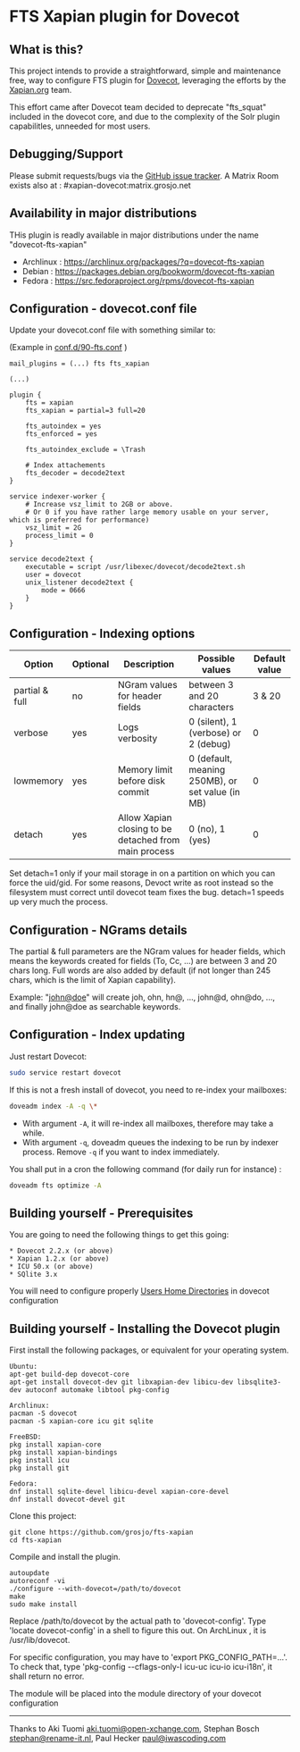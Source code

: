 FTS Xapian plugin for Dovecot
=============================

What is this?
-------------

This project intends to provide a straightforward, simple and maintenance free, way to configure FTS plugin for [Dovecot](https://github.com/dovecot/), leveraging the efforts by the [Xapian.org](https://xapian.org/) team.

This effort came after Dovecot team decided to deprecate "fts_squat" included in the dovecot core, and due to the complexity of the Solr plugin capabilitles, unneeded for most users.



Debugging/Support
-----------------
Please submit requests/bugs via the [GitHub issue tracker](https://github.com/grosjo/fts-xapian/issues).
A Matrix Room exists also at : #xapian-dovecot:matrix.grosjo.net


Availability in major distributions
-----------------------------------

THis plugin is readly available in major distributions under the name "dovecot-fts-xapian"
- Archlinux : https://archlinux.org/packages/?q=dovecot-fts-xapian
- Debian : https://packages.debian.org/bookworm/dovecot-fts-xapian
- Fedora : https://src.fedoraproject.org/rpms/dovecot-fts-xapian


Configuration - dovecot.conf file
---------------------------------

Update your dovecot.conf file with something similar to:

(Example in [conf.d/90-fts.conf](https://github.com/grosjo/fts-xapian/blob/master/contrib/conf.d/90-fts.conf) )

```
mail_plugins = (...) fts fts_xapian

(...)

plugin {
    fts = xapian
    fts_xapian = partial=3 full=20

    fts_autoindex = yes
    fts_enforced = yes

    fts_autoindex_exclude = \Trash

    # Index attachements
    fts_decoder = decode2text
}

service indexer-worker {
    # Increase vsz_limit to 2GB or above.
    # Or 0 if you have rather large memory usable on your server, which is preferred for performance)
    vsz_limit = 2G
    process_limit = 0
}

service decode2text {
    executable = script /usr/libexec/dovecot/decode2text.sh
    user = dovecot
    unix_listener decode2text {
        mode = 0666
    }
}
```


Configuration - Indexing options
--------------------------------

| Option         | Optional | Description                     | Possible values                                     | Default value |
|----------------|----------|---------------------------------|-----------------------------------------------------|---------------|
| partial & full |   no     | NGram values for header fields  | between 3 and 20 characters                         | 3 & 20        |
| verbose        |   yes    | Logs verbosity                  | 0 (silent), 1 (verbose) or 2 (debug)                | 0             |
| lowmemory      |   yes    | Memory limit before disk commit | 0 (default, meaning 250MB), or set value (in MB)    | 0             |
| detach         |   yes    | Allow Xapian closing to be detached from main process | 0 (no), 1 (yes)               | 0             |

Set detach=1 only if your mail storage in on a partition on which you can force the uid/gid. For some reasons, Devoct write as root instead so the filesystem must correct until dovecot team fixes the bug. detach=1 speeds up very much the process. 


Configuration - NGrams details
------------------------------

The partial & full parameters are the NGram values for header fields, which means the keywords created for fields (To,
Cc, ...) are between 3 and 20 chars long. Full words are also added by default (if not longer than 245 chars, which is
the limit of Xapian capability).

Example: "<john@doe>" will create joh, ohn, hn@, ..., john@d, ohn@do, ..., and finally john@doe as searchable keywords.



Configuration - Index updating
------------------------------

Just restart Dovecot:

```sh
sudo service restart dovecot
```

If this is not a fresh install of dovecot, you need to re-index your mailboxes:

```sh
doveadm index -A -q \*
```

- With argument `-A`, it will re-index all mailboxes, therefore may take a while.
- With argument `-q`, doveadm queues the indexing to be run by indexer process.
  Remove `-q` if you want to index immediately.

You shall put in a cron the following command (for daily run for instance) :

```sh
doveadm fts optimize -A
```



Building yourself - Prerequisites
----------------------------------

You are going to need the following things to get this going:

```
* Dovecot 2.2.x (or above)
* Xapian 1.2.x (or above)
* ICU 50.x (or above)
* SQlite 3.x
```

You will need to configure properly [Users Home Directories](https://wiki.dovecot.org/VirtualUsers/Home) in dovecot configuration



Building yourself - Installing the Dovecot plugin
-----------------------------

First install the following packages, or equivalent for your operating system.

```
Ubuntu:
apt-get build-dep dovecot-core 
apt-get install dovecot-dev git libxapian-dev libicu-dev libsqlite3-dev autoconf automake libtool pkg-config

Archlinux:
pacman -S dovecot
pacman -S xapian-core icu git sqlite

FreeBSD:
pkg install xapian-core
pkg install xapian-bindings
pkg install icu
pkg install git

Fedora:
dnf install sqlite-devel libicu-devel xapian-core-devel
dnf install dovecot-devel git 
```

Clone this project:

```
git clone https://github.com/grosjo/fts-xapian
cd fts-xapian
```

Compile and install the plugin.

```
autoupdate
autoreconf -vi
./configure --with-dovecot=/path/to/dovecot
make
sudo make install
```

Replace /path/to/dovecot by the actual path to 'dovecot-config'.
Type 'locate dovecot-config' in a shell to figure this out. On ArchLinux , it is /usr/lib/dovecot.

For specific configuration, you may have to 'export PKG_CONFIG_PATH=...'. To check that, type 'pkg-config --cflags-only-I icu-uc icu-io icu-i18n', it shall return no error.

The module will be placed into the module directory of your dovecot configuration



------


Thanks to Aki Tuomi <aki.tuomi@open-xchange.com>, Stephan Bosch <stephan@rename-it.nl>, Paul Hecker <paul@iwascoding.com>
